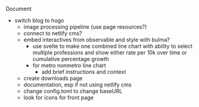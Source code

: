 Document


- switch blog to hugo
	- image processing pipeline (use page resources?)
	- connect to netlify cms?	
	- embed interactives from observable and style with bulma?
		- use svelte to make one combined line chart with ability to select multiple professions and show either rate per 10k over time or cumulative percentage growth
		- for metro nonmetro line chart
			-  add brief instructions and context
	- create downloads page
	- documentation, esp if not using netlify cms
    - change config.toml to change baseURL
	- look for icons for front page 
